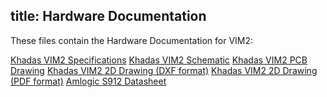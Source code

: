 title: Hardware Documentation
---

These files contain the Hardware Documentation for VIM2:

[Khadas VIM2 Specifications](https://dl.khadas.com/Hardware/VIM2/Specs/VIM2_Specs.pdf)
[Khadas VIM2 Schematic](https://dl.khadas.com/Hardware/VIM2/Schematic/VIM2_V12_Sch.pdf)
[Khadas VIM2 PCB Drawing](https://dl.khadas.com/Hardware/VIM2/Schematic/VIM2_V12_Silk.pdf)
[Khadas VIM2 2D Drawing (DXF format)](https://dl.khadas.com/Hardware/VIM2/DXF/VIM2_V12_DXF.7z)
[Khadas VIM2 2D Drawing (PDF format)](https://dl.khadas.com/Hardware/VIM2/DXF/VIM2_V12_DXF.pdf)
[Amlogic S912 Datasheet](https://dl.khadas.com/Hardware/VIM2/Datasheet/S912_Datasheet_V0.220170314publicversion-Wesion.pdf)
